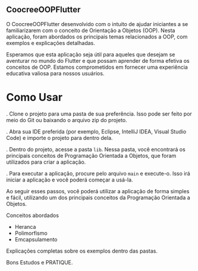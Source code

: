 ## CoocreeOOPFlutter

O CoocreeOOPFlutter desenvolvido com o intuito de ajudar iniciantes a se familiarizarem com o
conceito de Orientação a Objetos (OOP). Nesta aplicação, foram abordados os principais temas 
relacionados a OOP, com exemplos e explicações detalhadas.

Esperamos que esta aplicação seja útil para aqueles que desejam se aventurar no mundo do Flutter e 
que possam aprender de forma efetiva os conceitos de OOP. Estamos comprometidos em fornecer uma 
experiência educativa valiosa para nossos usuários.

# Como Usar

. Clone o projeto para uma pasta de sua preferência. Isso pode ser feito por meio do Git ou
baixando o arquivo zip do projeto.

. Abra sua IDE preferida (por exemplo, Eclipse, IntelliJ IDEA, Visual Studio Code) e importe 
o projeto para dentro dela.

. Dentro do projeto, acesse a pasta `lib`. Nessa pasta, você encontrará os principais conceitos 
de Programação Orientada a Objetos, que foram utilizados para criar a aplicação.

. Para executar a aplicação, procure pelo arquivo `main` e execute-o. Isso irá iniciar a 
aplicação e você poderá começar a usá-la.

Ao seguir esses passos, você poderá utilizar a aplicação de forma simples e fácil, utilizando 
um dos principais conceitos da Programação Orientada a Objetos.

Conceitos abordados

* Heranca
* Polimorfismo
* Emcapsulamento

Explicações completas sobre os exemplos dentro das pastas.

Bons Estudos e PRATIQUE.

